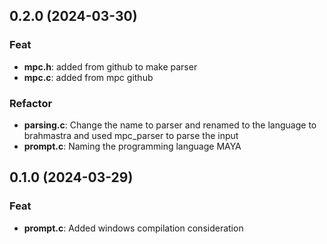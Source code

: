 ## 0.2.0 (2024-03-30)

### Feat

- **mpc.h**: added from github to make parser
- **mpc.c**: added from mpc github

### Refactor

- **parsing.c**: Change the name to parser and renamed to the language to brahmastra and used mpc_parser to parse the input
- **prompt.c**: Naming the programming language MAYA

## 0.1.0 (2024-03-29)

### Feat

- **prompt.c**: Added windows compilation consideration
